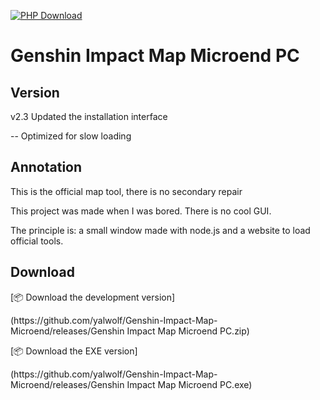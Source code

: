 [![PHP Download](https://img.shields.io/badge/php-%3E%205.4-orange.svg)](https://github.com/yalwolf/Genshin-Impact-Map-Microend/releases/)
<h1>Genshin Impact Map Microend PC</h1>

## Version
<p>v2.3 Updated the installation interface</p>
<p>-- Optimized for slow loading</p>

## Annotation
<p>This is the official map tool, there is no secondary repair</p>
<p>This project was made when I was bored. There is no cool GUI. </p>
<p>The principle is: a small window made with node.js and a website to load official tools.</p>

## Download

<p>[📦 Download the development version]</p>(https://github.com/yalwolf/Genshin-Impact-Map-Microend/releases/Genshin Impact Map Microend PC.zip)
<p>[📦 Download the EXE version]</p>(https://github.com/yalwolf/Genshin-Impact-Map-Microend/releases/Genshin Impact Map Microend PC.exe)
